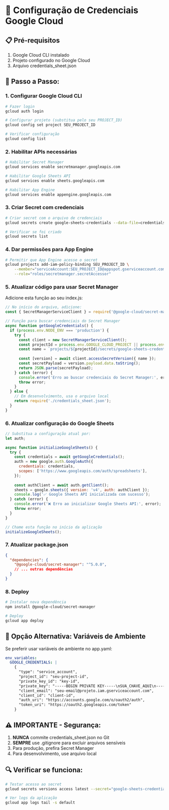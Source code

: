 # 🔐 Configuração de Credenciais Google Cloud

## 📋 Pré-requisitos
1. Google Cloud CLI instalado
2. Projeto configurado no Google Cloud
3. Arquivo credentials_sheet.json

## 🚀 Passo a Passo:

### 1. Configurar Google Cloud CLI
```bash
# Fazer login
gcloud auth login

# Configurar projeto (substitua pelo seu PROJECT_ID)
gcloud config set project SEU_PROJECT_ID

# Verificar configuração
gcloud config list
```

### 2. Habilitar APIs necessárias
```bash
# Habilitar Secret Manager
gcloud services enable secretmanager.googleapis.com

# Habilitar Google Sheets API
gcloud services enable sheets.googleapis.com

# Habilitar App Engine
gcloud services enable appengine.googleapis.com
```

### 3. Criar Secret com credenciais
```bash
# Criar secret com o arquivo de credenciais
gcloud secrets create google-sheets-credentials --data-file=credentials_sheet.json

# Verificar se foi criado
gcloud secrets list
```

### 4. Dar permissões para App Engine
```bash
# Permitir que App Engine acesse o secret
gcloud projects add-iam-policy-binding SEU_PROJECT_ID \
    --member="serviceAccount:SEU_PROJECT_ID@appspot.gserviceaccount.com" \
    --role="roles/secretmanager.secretAccessor"
```

### 5. Atualizar código para usar Secret Manager

Adicione esta função ao seu index.js:

```javascript
// No início do arquivo, adicione:
const { SecretManagerServiceClient } = require('@google-cloud/secret-manager');

// Função para buscar credenciais do Secret Manager
async function getGoogleCredentials() {
  if (process.env.NODE_ENV === 'production') {
    try {
      const client = new SecretManagerServiceClient();
      const projectId = process.env.GOOGLE_CLOUD_PROJECT || process.env.GCLOUD_PROJECT;
      const name = `projects/${projectId}/secrets/google-sheets-credentials/versions/latest`;
      
      const [version] = await client.accessSecretVersion({ name });
      const secretPayload = version.payload.data.toString();
      return JSON.parse(secretPayload);
    } catch (error) {
      console.error('Erro ao buscar credenciais do Secret Manager:', error);
      throw error;
    }
  } else {
    // Em desenvolvimento, usa o arquivo local
    return require('./credentials_sheet.json');
  }
}
```

### 6. Atualizar configuração do Google Sheets
```javascript
// Substitua a configuração atual por:
let auth;

async function initializeGoogleSheets() {
  try {
    const credentials = await getGoogleCredentials();
    auth = new google.auth.GoogleAuth({
      credentials: credentials,
      scopes: ['https://www.googleapis.com/auth/spreadsheets'],
    });
    
    const authClient = await auth.getClient();
    sheets = google.sheets({ version: 'v4', auth: authClient });
    console.log('✅ Google Sheets API inicializada com sucesso');
  } catch (error) {
    console.error('❌ Erro ao inicializar Google Sheets API:', error);
    throw error;
  }
}

// Chame esta função no início da aplicação
initializeGoogleSheets();
```

### 7. Atualizar package.json
```json
{
  "dependencies": {
    "@google-cloud/secret-manager": "^5.0.0",
    // ... outras dependências
  }
}
```

### 8. Deploy
```bash
# Instalar nova dependência
npm install @google-cloud/secret-manager

# Deploy
gcloud app deploy
```

## 🔄 Opção Alternativa: Variáveis de Ambiente

Se preferir usar variáveis de ambiente no app.yaml:

```yaml
env_variables:
  GOOGLE_CREDENTIALS: |
    {
      "type": "service_account",
      "project_id": "seu-project-id",
      "private_key_id": "key-id",
      "private_key": "-----BEGIN PRIVATE KEY-----\nSUA_CHAVE_AQUI\n-----END PRIVATE KEY-----\n",
      "client_email": "seu-email@projeto.iam.gserviceaccount.com",
      "client_id": "client-id",
      "auth_uri": "https://accounts.google.com/o/oauth2/auth",
      "token_uri": "https://oauth2.googleapis.com/token"
    }
```

## ⚠️ IMPORTANTE - Segurança:

1. **NUNCA** commite credentials_sheet.json no Git
2. **SEMPRE** use .gitignore para excluir arquivos sensíveis
3. Para produção, prefira Secret Manager
4. Para desenvolvimento, use arquivo local

## 🔍 Verificar se funciona:

```bash
# Testar acesso ao secret
gcloud secrets versions access latest --secret="google-sheets-credentials"

# Ver logs da aplicação
gcloud app logs tail -s default
```
